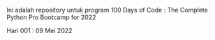 Ini adalah repository untuk program 100 Days of Code : The Complete Python Pro Bootcamp for 2022

Hari 001 : 09 Mei 2022

